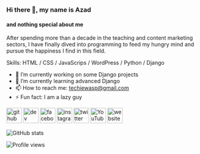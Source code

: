 ### Hi there 👋, my name is Azad
#### and nothing special about me
After spending more than a decade in the teaching and content marketing sectors, I have finally dived into programming to feed my hungry mind and pursue the happiness I find in this field.

Skills: HTML / CSS / JavaScrips / WordPress / Python / Django

- 🔭 I’m currently working on some Django projects 
- 🌱 I’m currently learning advanced Django 
- 📫 How to reach me: techiewasp@gmail.com 
- ⚡ Fun fact: I am a lazy guy 


[<img src='https://cdn.jsdelivr.net/npm/simple-icons@3.0.1/icons/github.svg' alt='github' height='40'>](https://github.com/TechieWasp)  [<img src='https://cdn.jsdelivr.net/npm/simple-icons@3.0.1/icons/dev-dot-to.svg' alt='dev' height='40'>](https://dev.to/techiewasp)  [<img src='https://cdn.jsdelivr.net/npm/simple-icons@3.0.1/icons/facebook.svg' alt='facebook' height='40'>](https://www.facebook.com/TheTechieWasp)  [<img src='https://cdn.jsdelivr.net/npm/simple-icons@3.0.1/icons/instagram.svg' alt='instagram' height='40'>](https://www.instagram.com/thetechiewasp/)  [<img src='https://cdn.jsdelivr.net/npm/simple-icons@3.0.1/icons/twitter.svg' alt='twitter' height='40'>](https://twitter.com/TheTechieWasp)  [<img src='https://cdn.jsdelivr.net/npm/simple-icons@3.0.1/icons/youtube.svg' alt='YouTube' height='40'>](https://www.youtube.com/channel/UCKY5RXSOsYvxwxC0YbSzLGA)  [<img src='https://cdn.jsdelivr.net/npm/simple-icons@3.0.1/icons/icloud.svg' alt='website' height='40'>](https://abulkalamazad.com/)  

![GitHub stats](https://github-readme-stats.vercel.app/api?username=TechieWasp&show_icons=true)

![Profile views](https://gpvc.arturio.dev/TechieWasp)
